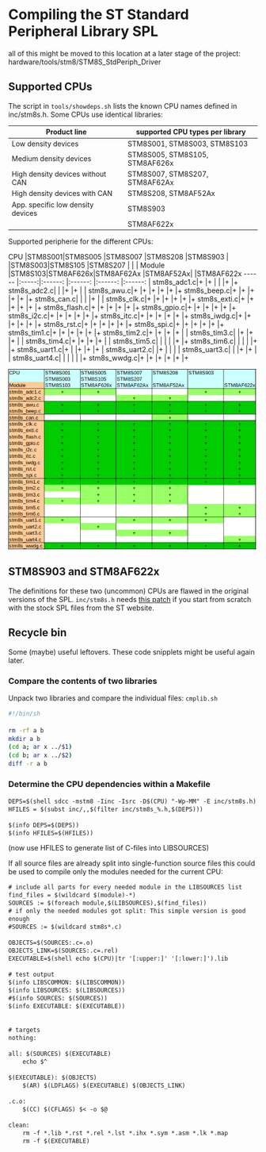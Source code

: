 # Compiling the ST Standard Peripheral Library SPL


all of this might be moved to this location at a later stage of the project:
hardware/tools/stm8/STM8S_StdPeriph_Driver


## Supported CPUs

The script in `tools/showdeps.sh` lists the known CPU names defined in
inc/stm8s.h. Some CPUs use identical libraries:

Product line				| supported CPU types per library
----------------------------------	| ---------------------------
| Low density devices			| STM8S001, STM8S003, STM8S103
| Medium density devices		| STM8S005, STM8S105, STM8AF626x
| High density devices without CAN	| STM8S007, STM8S207, STM8AF62Ax
| High density devices with CAN		| STM8S208, STM8AF52Ax
| App. specific low density devices	| STM8S903
|					| STM8AF622x


Supported peripherie for the different CPUs:

CPU	|STM8S001|STM8S005 |STM8S007	|STM8S208  |STM8S903	|
	|STM8S003|STM8S105 |STM8S207	|	   |		|
Module	|STM8S103|STM8AF626x|STM8AF62Ax	|STM8AF52Ax|		|STM8AF622x
------	|:-----:|:------:  |:------:	|:------:  |:------:	|
stm8s_adc1.c|+	|+	   |		|	   |+		|+
stm8s_adc2.c|	|	   |+		|+	   |		|
stm8s_awu.c|+	|+	   |+		|+	   |+		|+
stm8s_beep.c|+	|+	   |+		|+	   |+		|+
stm8s_can.c|	|	   |		|+	   |		|
stm8s_clk.c|+	|+	   |+		|+	   |+		|+
stm8s_exti.c|+	|+	   |+		|+	   |+		|+
stm8s_flash.c|+	|+	   |+		|+	   |+		|+
stm8s_gpio.c|+	|+	|+		|+	   |+		|+
stm8s_i2c.c|+	|+	|+		|+	   |+		|+
stm8s_itc.c|+	|+	|+		|+	   |+		|+
stm8s_iwdg.c|+	|+	|+		|+	   |+		|+
stm8s_rst.c|+	|+	|+		|+	   |+		|+
stm8s_spi.c|+	|+	|+		|+	   |+		|+
stm8s_tim1.c|+	|+	|+		|+	   |+		|+
stm8s_tim2.c|+	|+	|+		|+	   |		|
stm8s_tim3.c|	|+	|+		|+	   |		|
stm8s_tim4.c|+	|+	|+		|+	|		|
stm8s_tim5.c|	|	|		|	|+		|+
stm8s_tim6.c|	|	|		|	|+		|+
stm8s_uart1.c|+	|	|+		|+	|+		|
stm8s_uart2.c|	|+	|		|	|		|
stm8s_uart3.c|	|	|+		|+	|		|
stm8s_uart4.c|	|	|		|	|		|+
stm8s_wwdg.c|+	|+	|+		|+	|+		|+

![Table of supported peripherie per CPU](peripherie.png)


## STM8S903 and STM8AF622x

The definitions for these two (uncommon) CPUs are flawed in the original
versions of the SPL. `inc/stm8s.h` needs
[this patch](correct_stm8s908.patch) if you start from
scratch with the stock SPL files from the ST website.



## Recycle bin

Some (maybe) useful leftovers. These code snipplets might be useful again
later.



### Compare the contents of two libraries

Unpack two libraries and compare the individual files: `cmplib.sh`

```bash
#!/bin/sh

rm -rf a b
mkdir a b
(cd a; ar x ../$1)
(cd b; ar x ../$2)
diff -r a b
```

### Determine the CPU dependencies within a Makefile

```make
DEPS=$(shell sdcc -mstm8 -Iinc -Isrc -D$(CPU) "-Wp-MM" -E inc/stm8s.h)
HFILES = $(subst inc/,,$(filter inc/stm8s_%.h,$(DEPS)))

$(info DEPS=$(DEPS))
$(info HFILES=$(HFILES))
```
(now use HFILES to generate list of C-files into LIBSOURCES)

If all source files are already split into single-function source files
this could be used to compile only the modules needed for the current CPU:

```make
# include all parts for every needed module in the LIBSOURCES list
find_files = $(wildcard $(module)-*)
SOURCES := $(foreach module,$(LIBSOURCES),$(find_files))
# if only the needed modules got split: This simple version is good enough
#SOURCES := $(wildcard stm8s*.c)

OBJECTS=$(SOURCES:.c=.o)
OBJECTS_LINK=$(SOURCES:.c=.rel)
EXECUTABLE=$(shell echo $(CPU)|tr '[:upper:]' '[:lower:]').lib

# test output
$(info LIBSCOMMON: $(LIBSCOMMON))
$(info LIBSOURCES: $(LIBSOURCES))
#$(info SOURCES: $(SOURCES))
$(info EXECUTABLE: $(EXECUTABLE))


# targets
nothing:

all: $(SOURCES) $(EXECUTABLE)
	echo $^

$(EXECUTABLE): $(OBJECTS)
	$(AR) $(LDFLAGS) $(EXECUTABLE) $(OBJECTS_LINK) 

.c.o:
	$(CC) $(CFLAGS) $< -o $@

clean: 
	rm -f *.lib *.rst *.rel *.lst *.ihx *.sym *.asm *.lk *.map
	rm -f $(EXECUTABLE)
```

